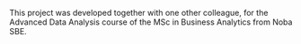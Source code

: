 This project was developed together with one other colleague, for the Advanced Data Analysis course of the MSc in Business Analytics from Noba SBE.
